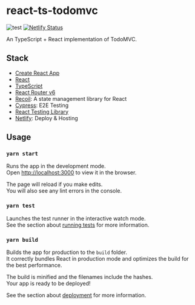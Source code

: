 # react-ts-todomvc

![test](https://github.com/oh-my-playground/react-ts-todomvc/actions/workflows/test.yml/badge.svg)
[![Netlify Status](https://api.netlify.com/api/v1/badges/e1768a1c-438d-4ef1-bb75-1250a2c12fb2/deploy-status)](https://keen-tereshkova-a80676.netlify.app)

An TypeScript + React implementation of TodoMVC.

## Stack

- [Create React App](https://github.com/facebook/create-react-app)
- [React](https://github.com/facebook/react/)
- [TypeScript](https://www.typescriptlang.org/) 
- [React Router v6](https://github.com/remix-run/react-router)
- [Recoil](https://recoiljs.org/): A state management library for React
- [Cypress](https://www.cypress.io/): E2E Testing
- [React Testing Library](https://github.com/testing-library/react-testing-library)
- [Netlify](https://www.netlify.com/): Deploy & Hosting

## Usage

### `yarn start`

Runs the app in the development mode.\
Open [http://localhost:3000](http://localhost:3000) to view it in the browser.

The page will reload if you make edits.\
You will also see any lint errors in the console.

### `yarn test`

Launches the test runner in the interactive watch mode.\
See the section about [running tests](https://facebook.github.io/create-react-app/docs/running-tests) for more information.

### `yarn build`

Builds the app for production to the `build` folder.\
It correctly bundles React in production mode and optimizes the build for the best performance.

The build is minified and the filenames include the hashes.\
Your app is ready to be deployed!

See the section about [deployment](https://facebook.github.io/create-react-app/docs/deployment) for more information.
